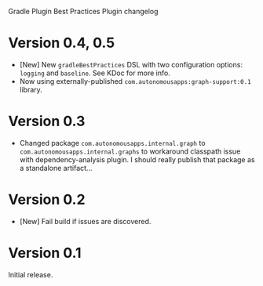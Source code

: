Gradle Plugin Best Practices Plugin changelog

# Version 0.4, 0.5
* [New] New `gradleBestPractices` DSL with two configuration options: `logging` and `baseline`. See KDoc for more info.
* Now using externally-published `com.autonomousapps:graph-support:0.1` library.

# Version 0.3
* Changed package `com.autonomousapps.internal.graph` to `com.autonomousapps.internal.graphs` to workaround classpath
  issue with dependency-analysis plugin. I should really publish that package as a standalone artifact...

# Version 0.2
* [New] Fail build if issues are discovered.

# Version 0.1
Initial release.
